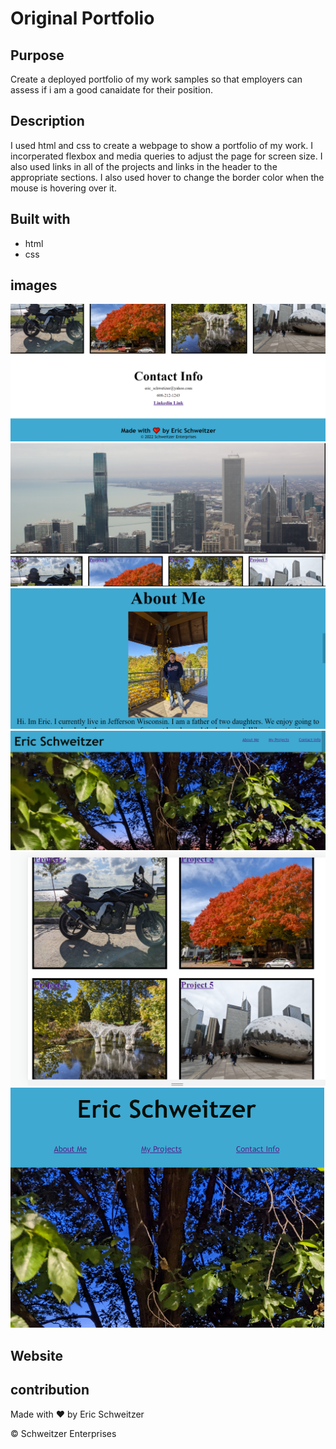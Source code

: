 # Original Portfolio


## Purpose

Create a deployed portfolio of my work samples so that employers can assess if i am a good canaidate for their position.

## Description

I used html and css to create a webpage to show a portfolio of my work. I incorperated flexbox and media queries to adjust the page for screen size. I also used links in all of the projects and links in the header to the appropriate sections. I also used hover to change the border color when the mouse is hovering over it.


## Built with
* html
* css

## images

![](./assets/images/Screenshot%202022-06-08%20171850.png)
![](./assets/images/Screenshot%202022-06-08%20171856.png)
![](./assets/images/Screenshot%202022-06-08%20171945.png)
![](./assets/images/Screenshot%202022-06-08%20171954.png)
![](./assets/images/Screenshot%202022-06-08%20174651.png)
![](./assets/images/Screenshot%202022-06-08%20174655.png)

## Website


## contribution
Made with ❤️ by Eric Schweitzer 

&copy; Schweitzer Enterprises